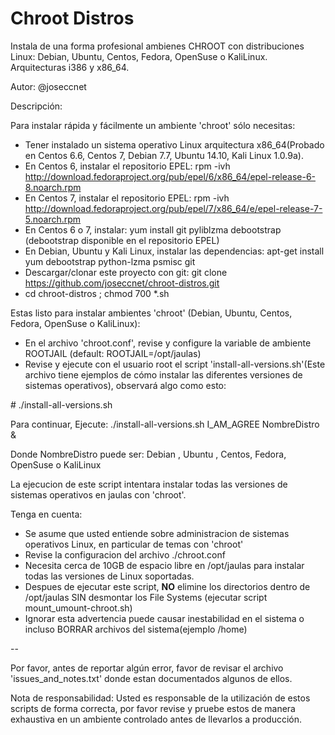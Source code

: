Chroot Distros
==============

Instala de una forma profesional ambienes CHROOT con distribuciones Linux: Debian, Ubuntu, Centos, Fedora, OpenSuse o KaliLinux. Arquitecturas i386 y x86_64.

Autor: @joseccnet

Descripción:

 Para instalar rápida y fácilmente un ambiente 'chroot' sólo necesitas:

+ Tener instalado un sistema operativo Linux arquitectura x86_64(Probado en Centos 6.6, Centos 7, Debian 7.7, Ubuntu 14.10, Kali Linux 1.0.9a).
+ En Centos 6, instalar el repositorio EPEL: rpm -ivh http://download.fedoraproject.org/pub/epel/6/x86_64/epel-release-6-8.noarch.rpm
+ En Centos 7, instalar el repositorio EPEL: rpm -ivh http://download.fedoraproject.org/pub/epel/7/x86_64/e/epel-release-7-5.noarch.rpm
+ En Centos 6 o 7, instalar: yum install git pyliblzma debootstrap (debootstrap disponible en el repositorio EPEL)
+ En Debian, Ubuntu y Kali Linux, instalar las dependencias: apt-get install yum debootstrap python-lzma psmisc git
+ Descargar/clonar este proyecto con git: git clone https://github.com/joseccnet/chroot-distros.git
+ cd chroot-distros ; chmod 700 *.sh

Estas listo para instalar ambientes 'chroot' (Debian, Ubuntu, Centos, Fedora, OpenSuse o KaliLinux):

+ En el archivo 'chroot.conf', revise y configure la variable de ambiente ROOTJAIL (default: ROOTJAIL=/opt/jaulas)
+ Revise y ejecute con el usuario root el script 'install-all-versions.sh'(Este archivo tiene ejemplos de cómo instalar las diferentes versiones de sistemas operativos), observará algo como esto:

\# ./install-all-versions.sh

Para continuar, Ejecute:
   ./install-all-versions.sh I_AM_AGREE NombreDistro &

   Donde NombreDistro puede ser: Debian , Ubuntu , Centos, Fedora, OpenSuse o KaliLinux


La ejecucion de este script intentara instalar todas las versiones de sistemas operativos en jaulas con 'chroot'.

Tenga en cuenta:
 + Se asume que usted entiende sobre administracion de sistemas operativos Linux, en particular de temas con 'chroot'
 + Revise la configuracion del archivo ./chroot.conf
 + Necesita cerca de 10GB de espacio libre en /opt/jaulas para instalar todas las versiones de Linux soportadas.
 + Despues de ejecutar este script, **NO** elimine los directorios dentro de /opt/jaulas SIN desmontar los File Systems (ejecutar script mount_umount-chroot.sh)
 + Ignorar esta advertencia puede causar inestabilidad en el sistema o incluso BORRAR archivos del sistema(ejemplo /home)

--

Por favor, antes de reportar algún error, favor de revisar el archivo 'issues_and_notes.txt' donde estan documentados algunos de ellos.


Nota de responsabilidad: Usted es responsable de la utilización de estos scripts de forma correcta, por favor revise y pruebe estos de manera exhaustiva en un ambiente controlado antes de llevarlos a producción.
